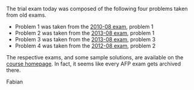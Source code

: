 The trial exam today was composed of the following four problems taken
from old exams.

* Problem 1 was taken from the [2010-08 exam](../exam/2010-08/AFP_exam.pdf), problem 1
* Problem 2 was taken from the [2013-08 exam](../exam/2013-08/AFP_exam.pdf), problem 1
* Problem 3 was taken from the [2013-08 exam](../exam/2013-08/AFP_exam.pdf), problem 3
* Problem 4 was taken from the [2012-08 exam](../exam/2012-08/AFP_exam.pdf), problem 2

The respective exams, and some sample solutions, are available on the
[course homepage](http://www.cse.chalmers.se/edu/course/afp/exam.html). In
fact, it seems like every AFP exam gets archived there.

   Fabian 
